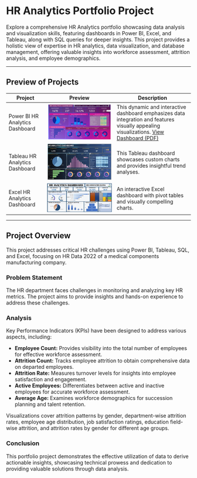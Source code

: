 # HR Analytics Portfolio Project

Explore a comprehensive HR Analytics portfolio showcasing data analysis and visualization skills, featuring dashboards in Power BI, Excel, and Tableau, along with SQL queries for deeper insights. This project provides a holistic view of expertise in HR analytics, data visualization, and database management, offering valuable insights into workforce assessment, attrition analysis, and employee demographics.

---

## Preview of Projects

| Project | Preview | Description |
| --- | --- | --- |
| Power BI HR Analytics Dashboard | ![Power BI HR Analytics Dashboard](assets/PowerBI_Dashboard.jpg) | This dynamic and interactive dashboard emphasizes data integration and features visually appealing visualizations. [View Dashboard (PDF)](assets/powerbi_overview.pdf) |
| Tableau HR Analytics Dashboard | ![Tableau HR Analytics Dashboard](assets/Tableau_Dashboard.png) | This Tableau dashboard showcases custom charts and provides insightful trend analyses. |
| Excel HR Analytics Dashboard | ![Excel HR Analytics Dashboard](assets/Excel_Dashboard.png) | An interactive Excel dashboard with pivot tables and visually compelling charts. |

---

## Project Overview

This project addresses critical HR challenges using Power BI, Tableau, SQL, and Excel, focusing on HR Data 2022 of a medical components manufacturing company.

### Problem Statement

The HR department faces challenges in monitoring and analyzing key HR metrics. The project aims to provide insights and hands-on experience to address these challenges.

### Analysis

Key Performance Indicators (KPIs) have been designed to address various aspects, including:

- **Employee Count:** Provides visibility into the total number of employees for effective workforce assessment.
- **Attrition Count:** Tracks employee attrition to obtain comprehensive data on departed employees.
- **Attrition Rate:** Measures turnover levels for insights into employee satisfaction and engagement.
- **Active Employees:** Differentiates between active and inactive employees for accurate workforce assessment.
- **Average Age:** Examines workforce demographics for succession planning and talent retention.

Visualizations cover attrition patterns by gender, department-wise attrition rates, employee age distribution, job satisfaction ratings, education field-wise attrition, and attrition rates by gender for different age groups.


### Conclusion

This portfolio project demonstrates the effective utilization of data to derive actionable insights, showcasing technical prowess and dedication to providing valuable solutions through data analysis.
